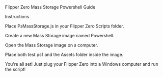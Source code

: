 Flipper Zero Mass Storage Powershell Guide

Instructions

Place PsMassStorage.js in your Flipper Zero Scripts folder.

Create a new Mass Storage image named Powershell.

Open the Mass Storage image on a computer.

Place both test.ps1 and the Assets folder inside the image.

You're all set! Just plug your Flipper Zero into a Windows computer and run the script!
